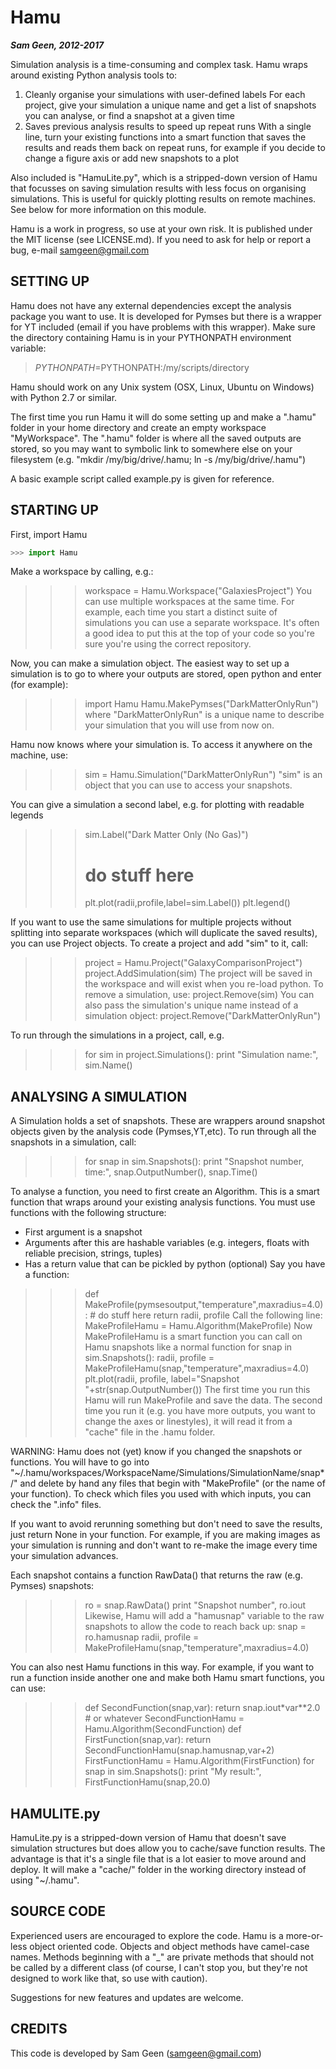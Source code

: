 Hamu
====

***Sam Geen, 2012-2017***

Simulation analysis is a time-consuming and complex task. Hamu wraps around existing Python analysis tools to:
1) Cleanly organise your simulations with user-defined labels
For each project, give your simulation a unique name and get a list of snapshots you can analyse, or find a snapshot at a given time
2) Saves previous analysis results to speed up repeat runs
With a single line, turn your existing functions into a smart function that saves the results and reads them back on repeat runs, for example if you decide to change a figure axis or add new snapshots to a plot

Also included is "HamuLite.py", which is a stripped-down version of Hamu that focusses on saving simulation results with less focus on organising simulations. This is useful for quickly plotting results on remote machines. See below for more information on this module.

Hamu is a work in progress, so use at your own risk. It is published under the MIT license (see LICENSE.md). If you need to ask for help or report a bug, e-mail samgeen@gmail.com

SETTING UP
----------

Hamu does not have any external dependencies except the analysis package you want to use. It is developed for Pymses but there is a wrapper for YT included (email if you have problems with this wrapper). Make sure the directory containing Hamu is in your PYTHONPATH environment variable:
> $PYTHONPATH=$PYTHONPATH:/my/scripts/directory

Hamu should work on any Unix system (OSX, Linux, Ubuntu on Windows) with Python 2.7 or similar.

The first time you run Hamu it will do some setting up and make a ".hamu" folder in your home directory and create an empty workspace "MyWorkspace". 
The ".hamu" folder is where all the saved outputs are stored, so you may want to symbolic link to somewhere else on your filesystem (e.g. "mkdir /my/big/drive/.hamu; ln -s /my/big/drive/.hamu")

A basic example script called example.py is given for reference.

STARTING UP
-----------

First, import Hamu
```python
>>> import Hamu
```

Make a workspace by calling, e.g.:
>>> workspace = Hamu.Workspace("GalaxiesProject")
You can use multiple workspaces at the same time. For example, each time you start a distinct suite of simulations you can use a separate workspace. It's often a good idea to put this at the top of your code so you're sure you're using the correct repository.

Now, you can make a simulation object. The easiest way to set up a simulation is to go to where your outputs are stored, open python and enter (for example):
>>> import Hamu
>>> Hamu.MakePymses("DarkMatterOnlyRun")
where "DarkMatterOnlyRun" is a unique name to describe your simulation that you will use from now on.

Hamu now knows where your simulation is. To access it anywhere on the machine, use:
>>> sim = Hamu.Simulation("DarkMatterOnlyRun")
"sim" is an object that you can use to access your snapshots.

You can give a simulation a second label, e.g. for plotting with readable legends
>>> sim.Label("Dark Matter Only (No Gas)")
>>> # do stuff here
>>> plt.plot(radii,profile,label=sim.Label())
>>> plt.legend()

If you want to use the same simulations for multiple projects without splitting into separate workspaces (which will duplicate the saved results), you can use Project objects. To create a project and add "sim" to it, call:
>>> project = Hamu.Project("GalaxyComparisonProject")
>>> project.AddSimulation(sim)
The project will be saved in the workspace and will exist when you re-load python. To remove a simulation, use:
>>> project.Remove(sim)
You can also pass the simulation's unique name instead of a simulation object:
>>> project.Remove("DarkMatterOnlyRun")

To run through the simulations in a project, call, e.g.
>>> for sim in project.Simulations():
>>>     print "Simulation name:", sim.Name()

ANALYSING A SIMULATION
----------------------

A Simulation holds a set of snapshots. These are wrappers around snapshot objects given by the analysis code (Pymses,YT,etc). To run through all the snapshots in a simulation, call:
>>> for snap in sim.Snapshots():
>>>     print "Snapshot number, time:", snap.OutputNumber(), snap.Time()

To analyse a function, you need to first create an Algorithm. This is a smart function that wraps around your existing analysis functions. You must use functions with the following structure:
- First argument is a snapshot
- Arguments after this are hashable variables (e.g. integers, floats with reliable precision, strings, tuples)
- Has a return value that can be pickled by python (optional)
Say you have a function:
>>> def MakeProfile(pymsesoutput,"temperature",maxradius=4.0):
>>>     # do stuff here
>>>     return radii, profile
Call the following line:
>>> MakeProfileHamu = Hamu.Algorithm(MakeProfile)
Now MakeProfileHamu is a smart function you can call on Hamu snapshots like a normal function
>>> for snap in sim.Snapshots():
>>>     radii, profile = MakeProfileHamu(snap,"temperature",maxradius=4.0)
>>>     plt.plot(radii, profile, label="Snapshot "+str(snap.OutputNumber())
The first time you run this Hamu will run MakeProfile and save the data. The second time you run it (e.g. you have more outputs, you want to change the axes or linestyles), it will read it from a "cache" file in the .hamu folder.

WARNING: Hamu does not (yet) know if you changed the snapshots or functions. You will have to go into "~/.hamu/workspaces/WorkspaceName/Simulations/SimulationName/snap*/" and delete by hand any files that begin with "MakeProfile" (or the name of your function). To check which files you used with which inputs, you can check the ".info" files.

If you want to avoid rerunning something but don't need to save the results, just return None in your function. For example, if you are making images as your simulation is running and don't want to re-make the image every time your simulation advances.

Each snapshot contains a function RawData() that returns the raw (e.g. Pymses) snapshots:
>>> ro = snap.RawData()
>>> print "Snapshot number", ro.iout
Likewise, Hamu will add a "hamusnap" variable to the raw snapshots to allow the code to reach back up:
>>> snap = ro.hamusnap
>>> radii, profile = MakeProfileHamu(snap,"temperature",maxradius=4.0)

You can also nest Hamu functions in this way. For example, if you want to run a function inside another one and make both Hamu smart functions, you can use:
>>> def SecondFunction(snap,var):
>>>     return snap.iout*var**2.0 # or whatever
>>> SecondFunctionHamu = Hamu.Algorithm(SecondFunction)
>>> def FirstFunction(snap,var):
>>>     return SecondFunctionHamu(snap.hamusnap,var+2)
>>> FirstFunctionHamu = Hamu.Algorithm(FirstFunction)
>>> for snap in sim.Snapshots():
>>>     print "My result:", FirstFunctionHamu(snap,20.0)

HAMULITE.py
-----------

HamuLite.py is a stripped-down version of Hamu that doesn't save simulation structures but does allow you to cache/save function results. The advantage is that it's a single file that is a lot easier to move around and deploy. It will make a "cache/" folder in the working directory instead of using "~/.hamu".

SOURCE CODE
-----------

Experienced users are encouraged to explore the code. Hamu is a more-or-less object oriented code. Objects and object methods have camel-case names. Methods beginning with a "_" are private methods that should not be called by a different class (of course, I can't stop you, but they're not designed to work like that, so use with caution).

Suggestions for new features and updates are welcome.

CREDITS
-------

This code is developed by Sam Geen (samgeen@gmail.com)